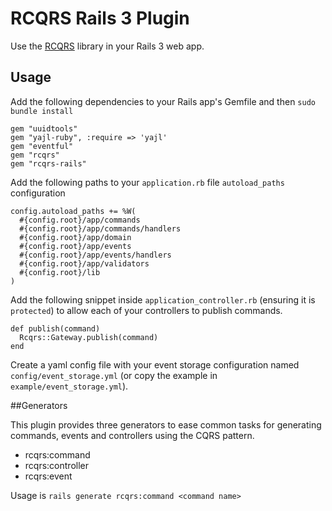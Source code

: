 # RCQRS Rails 3 Plugin

Use the [RCQRS](https://github.com/slashdotdash/rcqrs) library in your Rails 3 web app.

## Usage

Add the following dependencies to your Rails app's Gemfile and then `sudo bundle install`

    gem "uuidtools"
    gem "yajl-ruby", :require => 'yajl'
    gem "eventful"
    gem "rcqrs"
    gem "rcqrs-rails"

Add the following paths to your `application.rb` file `autoload_paths` configuration

    config.autoload_paths += %W(
      #{config.root}/app/commands
      #{config.root}/app/commands/handlers
      #{config.root}/app/domain
      #{config.root}/app/events
      #{config.root}/app/events/handlers
      #{config.root}/app/validators
      #{config.root}/lib
    )

Add the following snippet inside `application_controller.rb` (ensuring it is `protected`) to allow each of your controllers to publish commands.

    def publish(command)
      Rcqrs::Gateway.publish(command)
    end

Create a yaml config file with your event storage configuration named `config/event_storage.yml` (or copy the example in `example/event_storage.yml`).

##Generators

This plugin provides three generators to ease common tasks for generating commands, events and controllers using the CQRS pattern.

* rcqrs:command
* rcqrs:controller
* rcqrs:event

Usage is `rails generate rcqrs:command <command name>`
